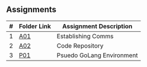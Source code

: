 ##  Assignments

|   #   | Folder Link | Assignment Description |
| :---: | ----------- | ---------------------- |
|   1  | [A01](./A01/)   |  Establishing Comms        |
|   2  | [A02](./A02/)   |  Code Repository      |
|   3  | [P01](./P01/)    |  Psuedo GoLang Environment        |